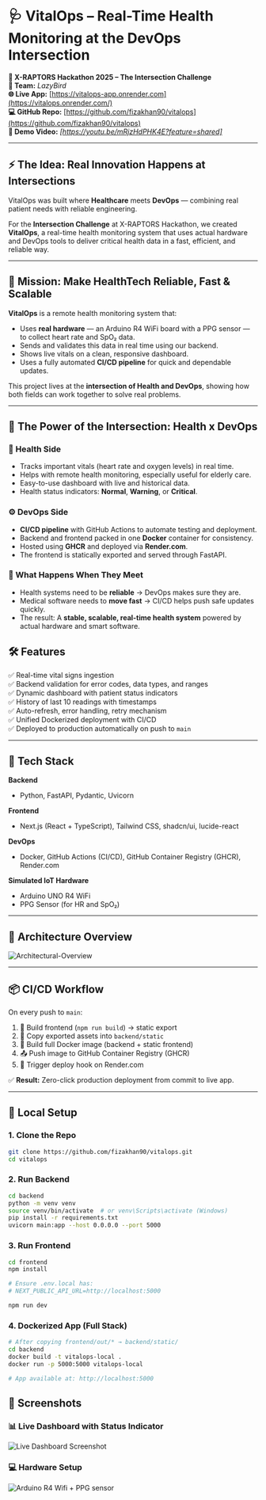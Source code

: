 # 🩺 VitalOps – Real-Time Health Monitoring at the DevOps Intersection

**🚀 X-RAPTORS Hackathon 2025 – The Intersection Challenge**  
**👥 Team:** *LazyBird*  
**🌐 Live App:** [https://vitalops-app.onrender.com](https://vitalops.onrender.com/)  
**💻 GitHub Repo:** [https://github.com/fizakhan90/vitalops](https://github.com/fizakhan90/vitalops)  
**🎥 Demo Video:** *[https://youtu.be/mRjzHdPHK4E?feature=shared]*

---

## ⚡ The Idea: Real Innovation Happens at Intersections

VitalOps was built where **Healthcare** meets **DevOps** — combining real patient needs with reliable engineering.

For the **Intersection Challenge** at X-RAPTORS Hackathon, we created **VitalOps**, a real-time health monitoring system that uses actual hardware and DevOps tools to deliver critical health data in a fast, efficient, and reliable way.

---

## 🎯 Mission: Make HealthTech Reliable, Fast & Scalable

**VitalOps** is a remote health monitoring system that:
- Uses **real hardware** — an Arduino R4 WiFi board with a PPG sensor — to collect heart rate and SpO₂ data.
- Sends and validates this data in real time using our backend.
- Shows live vitals on a clean, responsive dashboard.
- Uses a fully automated **CI/CD pipeline** for quick and dependable updates.

This project lives at the **intersection of Health and DevOps**, showing how both fields can work together to solve real problems.

---

## 🔀 The Power of the Intersection: Health x DevOps

### 🏥 Health Side
- Tracks important vitals (heart rate and oxygen levels) in real time.
- Helps with remote health monitoring, especially useful for elderly care.
- Easy-to-use dashboard with live and historical data.
- Health status indicators: **Normal**, **Warning**, or **Critical**.

### ⚙️ DevOps Side
- **CI/CD pipeline** with GitHub Actions to automate testing and deployment.
- Backend and frontend packed in one **Docker** container for consistency.
- Hosted using **GHCR** and deployed via **Render.com**.
- The frontend is statically exported and served through FastAPI.

### 🎇 What Happens When They Meet
- Health systems need to be **reliable** → DevOps makes sure they are.
- Medical software needs to **move fast** → CI/CD helps push safe updates quickly.
- The result: A **stable, scalable, real-time health system** powered by actual hardware and smart software.


## 🛠 Features

✅ Real-time vital signs ingestion  
✅ Backend validation for error codes, data types, and ranges  
✅ Dynamic dashboard with patient status indicators  
✅ History of last 10 readings with timestamps  
✅ Auto-refresh, error handling, retry mechanism  
✅ Unified Dockerized deployment with CI/CD  
✅ Deployed to production automatically on push to `main`

---

## 🧪 Tech Stack

**Backend**  
- Python, FastAPI, Pydantic, Uvicorn

**Frontend**  
- Next.js (React + TypeScript), Tailwind CSS, shadcn/ui, lucide-react

**DevOps**  
- Docker, GitHub Actions (CI/CD), GitHub Container Registry (GHCR), Render.com

**Simulated IoT Hardware**  
- Arduino UNO R4 WiFi   
- PPG Sensor (for HR and SpO₂)

---

## 🧩 Architecture Overview

![Architectural-Overview](flowchart.png)

---

## 📦 CI/CD Workflow

On every push to `main`:
1. 🔧 Build frontend (`npm run build`) → static export  
2. 📁 Copy exported assets into `backend/static`  
3. 🐳 Build full Docker image (backend + static frontend)  
4. 📤 Push image to GitHub Container Registry (GHCR)  
5. 🚀 Trigger deploy hook on Render.com  

✅ **Result:** Zero-click production deployment from commit to live app.

---

## 🧰 Local Setup

### 1. Clone the Repo

```bash
git clone https://github.com/fizakhan90/vitalops.git
cd vitalops
```
### 2. Run Backend 
```bash
cd backend
python -m venv venv
source venv/bin/activate  # or venv\Scripts\activate (Windows)
pip install -r requirements.txt
uvicorn main:app --host 0.0.0.0 --port 5000
```
### 3. Run Frontend
```bash
cd frontend
npm install

# Ensure .env.local has:
# NEXT_PUBLIC_API_URL=http://localhost:5000

npm run dev
```
### 4. Dockerized App (Full Stack)
```bash
# After copying frontend/out/* → backend/static/
cd backend
docker build -t vitalops-local .
docker run -p 5000:5000 vitalops-local

# App available at: http://localhost:5000
```
## 📸 Screenshots

### 📊 Live Dashboard with Status Indicator
![Live Dashboard Screenshot](vitalops_dashboard.png)

### 💻  Hardware Setup
![Arduino R4 Wifi + PPG sensor](hardware_setup.jpg)


